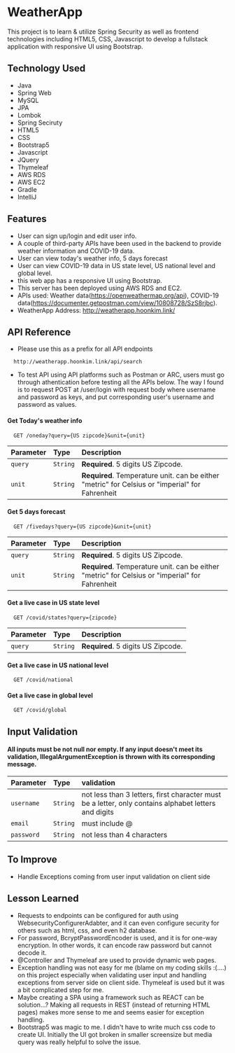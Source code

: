 # WeatherApp
This project is to learn & utilize Spring Security as well as frontend technologies including HTML5, CSS, Javascript to develop a fullstack application with responsive UI using Bootstrap.
 

## Technology Used

- Java 
- Spring Web
- MySQL
- JPA 
- Lombok 
- Spring Seciruty
- HTML5
- CSS
- Bootstrap5
- Javascript
- JQuery
- Thymeleaf
- AWS RDS 
- AWS EC2
- Gradle
- IntelliJ


## Features

- User can sign up/login and edit user info.
- A couple of third-party APIs have been used in the backend to provide weather information and COVID-19 data.
- User can view today's weather info, 5 days forecast
- User can view COVID-19 data in US state level, US national level and global level.
- this web app has a responsive UI using Bootstrap.
- This server has been deployed using AWS RDS and EC2.
- APIs used: Weather data(https://openweathermap.org/api), COVID-19 data(https://documenter.getpostman.com/view/10808728/SzS8rjbc).
- WeatherApp Address: http://weatherapp.hoonkim.link/

## API Reference

- Please use this as a prefix for all API endpoints

```http
  http://weatherapp.hoonkim.link/api/search
```

- To test API using API platforms such as Postman or ARC, users must go through athentication before testing all the APIs below. The way I found is to request POST at /user/login with request body where username and password as keys, and put corresponding user's username and password as values.

#### Get Today's weather info

```http
  GET /oneday?query={US zipcode}&unit={unit}
```
| Parameter | Type     | Description                       |
| :-------- | :------- | :-------------------------------- |
| `query`      | `String` | **Required**. 5 digits US Zipcode. |
| `unit`      | `String` | **Required**. Temperature unit. can be either "metric" for Celsius or "imperial" for Fahrenheit |

#### Get 5 days forecast

```http
  GET /fivedays?query={US zipcode}&unit={unit}
```
| Parameter | Type     | Description                       |
| :-------- | :------- | :-------------------------------- |
| `query`      | `String` | **Required**. 5 digits US Zipcode. |
| `unit`      | `String` | **Required**. Temperature unit. can be either "metric" for Celsius or "imperial" for Fahrenheit |

#### Get a live case in US state level

```http
  GET /covid/states?query={zipcode}
```
| Parameter | Type     | Description                       |
| :-------- | :------- | :-------------------------------- |
| `query`      | `String` | **Required**. 5 digits US Zipcode. |

#### Get a live case in US national level

```http
  GET /covid/national
```

#### Get a live case in global level

```http
  GET /covid/global
```

## Input Validation

#### All inputs must be not null nor empty. If any input doesn't meet its validation, IllegalArgumentException is thrown with its corresponding message.

| Parameter | Type     | validation                       |
| :-------- | :------- | :-------------------------------- |
| `username`      | `String` | not less than 3 letters, first character must be a letter, only contains alphabet letters and digits |
| `email`      | `String` | must include @ |
| `password`      | `String` | not less than 4 characters |

## To Improve
- Handle Exceptions coming from user input validation on client side

## Lesson Learned
- Requests to endpoints can be configured for auth using WebsecurityConfigurerAdabter, and it can even configure security for others such as html, css, and even h2 database.
- For password, BcryptPasswordEncoder is used, and it is for one-way encryption. In other words, it can encode raw password but cannot decode it.
- @Controller and Thymeleaf are used to provide dynamic web pages.
- Exception handling was not easy for me (blame on my coding skills :(....) on this project especially when validating user input and handling exceptions from server side on client side. Thymeleaf is used but it was a bit complicated step for me.
- Maybe creating a SPA using a framework such as REACT can be solution...? Making all requests in REST (instead of returning HTML pages) makes more sense to me and seems easier for exception handling. 
- Bootstrap5 was magic to me. I didn't have to write much css code to create UI. Initially the UI got broken in smaller screensize but media query was really helpful to solve the issue.


